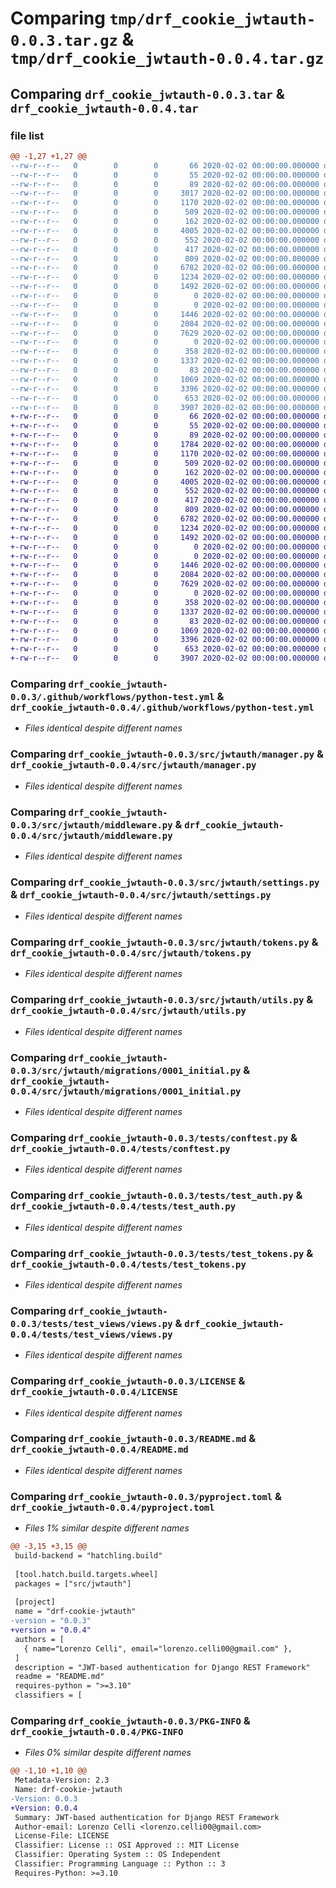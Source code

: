 # Comparing `tmp/drf_cookie_jwtauth-0.0.3.tar.gz` & `tmp/drf_cookie_jwtauth-0.0.4.tar.gz`

## Comparing `drf_cookie_jwtauth-0.0.3.tar` & `drf_cookie_jwtauth-0.0.4.tar`

### file list

```diff
@@ -1,27 +1,27 @@
--rw-r--r--   0        0        0       66 2020-02-02 00:00:00.000000 drf_cookie_jwtauth-0.0.3/.gitattributes
--rw-r--r--   0        0        0       55 2020-02-02 00:00:00.000000 drf_cookie_jwtauth-0.0.3/pytest.ini
--rw-r--r--   0        0        0       89 2020-02-02 00:00:00.000000 drf_cookie_jwtauth-0.0.3/requirements.txt
--rw-r--r--   0        0        0     3017 2020-02-02 00:00:00.000000 drf_cookie_jwtauth-0.0.3/.github/workflows/python-publish.yml
--rw-r--r--   0        0        0     1170 2020-02-02 00:00:00.000000 drf_cookie_jwtauth-0.0.3/.github/workflows/python-test.yml
--rw-r--r--   0        0        0      509 2020-02-02 00:00:00.000000 drf_cookie_jwtauth-0.0.3/src/jwtauth/__init__.py
--rw-r--r--   0        0        0      162 2020-02-02 00:00:00.000000 drf_cookie_jwtauth-0.0.3/src/jwtauth/admin.py
--rw-r--r--   0        0        0     4005 2020-02-02 00:00:00.000000 drf_cookie_jwtauth-0.0.3/src/jwtauth/manager.py
--rw-r--r--   0        0        0      552 2020-02-02 00:00:00.000000 drf_cookie_jwtauth-0.0.3/src/jwtauth/middleware.py
--rw-r--r--   0        0        0      417 2020-02-02 00:00:00.000000 drf_cookie_jwtauth-0.0.3/src/jwtauth/models.py
--rw-r--r--   0        0        0      809 2020-02-02 00:00:00.000000 drf_cookie_jwtauth-0.0.3/src/jwtauth/settings.py
--rw-r--r--   0        0        0     6782 2020-02-02 00:00:00.000000 drf_cookie_jwtauth-0.0.3/src/jwtauth/tokens.py
--rw-r--r--   0        0        0     1234 2020-02-02 00:00:00.000000 drf_cookie_jwtauth-0.0.3/src/jwtauth/utils.py
--rw-r--r--   0        0        0     1492 2020-02-02 00:00:00.000000 drf_cookie_jwtauth-0.0.3/src/jwtauth/migrations/0001_initial.py
--rw-r--r--   0        0        0        0 2020-02-02 00:00:00.000000 drf_cookie_jwtauth-0.0.3/src/jwtauth/migrations/__init__.py
--rw-r--r--   0        0        0        0 2020-02-02 00:00:00.000000 drf_cookie_jwtauth-0.0.3/tests/__init__.py
--rw-r--r--   0        0        0     1446 2020-02-02 00:00:00.000000 drf_cookie_jwtauth-0.0.3/tests/conftest.py
--rw-r--r--   0        0        0     2084 2020-02-02 00:00:00.000000 drf_cookie_jwtauth-0.0.3/tests/test_auth.py
--rw-r--r--   0        0        0     7629 2020-02-02 00:00:00.000000 drf_cookie_jwtauth-0.0.3/tests/test_tokens.py
--rw-r--r--   0        0        0        0 2020-02-02 00:00:00.000000 drf_cookie_jwtauth-0.0.3/tests/test_views/__init__.py
--rw-r--r--   0        0        0      358 2020-02-02 00:00:00.000000 drf_cookie_jwtauth-0.0.3/tests/test_views/urls.py
--rw-r--r--   0        0        0     1337 2020-02-02 00:00:00.000000 drf_cookie_jwtauth-0.0.3/tests/test_views/views.py
--rw-r--r--   0        0        0       83 2020-02-02 00:00:00.000000 drf_cookie_jwtauth-0.0.3/.gitignore
--rw-r--r--   0        0        0     1069 2020-02-02 00:00:00.000000 drf_cookie_jwtauth-0.0.3/LICENSE
--rw-r--r--   0        0        0     3396 2020-02-02 00:00:00.000000 drf_cookie_jwtauth-0.0.3/README.md
--rw-r--r--   0        0        0      653 2020-02-02 00:00:00.000000 drf_cookie_jwtauth-0.0.3/pyproject.toml
--rw-r--r--   0        0        0     3907 2020-02-02 00:00:00.000000 drf_cookie_jwtauth-0.0.3/PKG-INFO
+-rw-r--r--   0        0        0       66 2020-02-02 00:00:00.000000 drf_cookie_jwtauth-0.0.4/.gitattributes
+-rw-r--r--   0        0        0       55 2020-02-02 00:00:00.000000 drf_cookie_jwtauth-0.0.4/pytest.ini
+-rw-r--r--   0        0        0       89 2020-02-02 00:00:00.000000 drf_cookie_jwtauth-0.0.4/requirements.txt
+-rw-r--r--   0        0        0     1784 2020-02-02 00:00:00.000000 drf_cookie_jwtauth-0.0.4/.github/workflows/python-publish.yml
+-rw-r--r--   0        0        0     1170 2020-02-02 00:00:00.000000 drf_cookie_jwtauth-0.0.4/.github/workflows/python-test.yml
+-rw-r--r--   0        0        0      509 2020-02-02 00:00:00.000000 drf_cookie_jwtauth-0.0.4/src/jwtauth/__init__.py
+-rw-r--r--   0        0        0      162 2020-02-02 00:00:00.000000 drf_cookie_jwtauth-0.0.4/src/jwtauth/admin.py
+-rw-r--r--   0        0        0     4005 2020-02-02 00:00:00.000000 drf_cookie_jwtauth-0.0.4/src/jwtauth/manager.py
+-rw-r--r--   0        0        0      552 2020-02-02 00:00:00.000000 drf_cookie_jwtauth-0.0.4/src/jwtauth/middleware.py
+-rw-r--r--   0        0        0      417 2020-02-02 00:00:00.000000 drf_cookie_jwtauth-0.0.4/src/jwtauth/models.py
+-rw-r--r--   0        0        0      809 2020-02-02 00:00:00.000000 drf_cookie_jwtauth-0.0.4/src/jwtauth/settings.py
+-rw-r--r--   0        0        0     6782 2020-02-02 00:00:00.000000 drf_cookie_jwtauth-0.0.4/src/jwtauth/tokens.py
+-rw-r--r--   0        0        0     1234 2020-02-02 00:00:00.000000 drf_cookie_jwtauth-0.0.4/src/jwtauth/utils.py
+-rw-r--r--   0        0        0     1492 2020-02-02 00:00:00.000000 drf_cookie_jwtauth-0.0.4/src/jwtauth/migrations/0001_initial.py
+-rw-r--r--   0        0        0        0 2020-02-02 00:00:00.000000 drf_cookie_jwtauth-0.0.4/src/jwtauth/migrations/__init__.py
+-rw-r--r--   0        0        0        0 2020-02-02 00:00:00.000000 drf_cookie_jwtauth-0.0.4/tests/__init__.py
+-rw-r--r--   0        0        0     1446 2020-02-02 00:00:00.000000 drf_cookie_jwtauth-0.0.4/tests/conftest.py
+-rw-r--r--   0        0        0     2084 2020-02-02 00:00:00.000000 drf_cookie_jwtauth-0.0.4/tests/test_auth.py
+-rw-r--r--   0        0        0     7629 2020-02-02 00:00:00.000000 drf_cookie_jwtauth-0.0.4/tests/test_tokens.py
+-rw-r--r--   0        0        0        0 2020-02-02 00:00:00.000000 drf_cookie_jwtauth-0.0.4/tests/test_views/__init__.py
+-rw-r--r--   0        0        0      358 2020-02-02 00:00:00.000000 drf_cookie_jwtauth-0.0.4/tests/test_views/urls.py
+-rw-r--r--   0        0        0     1337 2020-02-02 00:00:00.000000 drf_cookie_jwtauth-0.0.4/tests/test_views/views.py
+-rw-r--r--   0        0        0       83 2020-02-02 00:00:00.000000 drf_cookie_jwtauth-0.0.4/.gitignore
+-rw-r--r--   0        0        0     1069 2020-02-02 00:00:00.000000 drf_cookie_jwtauth-0.0.4/LICENSE
+-rw-r--r--   0        0        0     3396 2020-02-02 00:00:00.000000 drf_cookie_jwtauth-0.0.4/README.md
+-rw-r--r--   0        0        0      653 2020-02-02 00:00:00.000000 drf_cookie_jwtauth-0.0.4/pyproject.toml
+-rw-r--r--   0        0        0     3907 2020-02-02 00:00:00.000000 drf_cookie_jwtauth-0.0.4/PKG-INFO
```

### Comparing `drf_cookie_jwtauth-0.0.3/.github/workflows/python-test.yml` & `drf_cookie_jwtauth-0.0.4/.github/workflows/python-test.yml`

 * *Files identical despite different names*

### Comparing `drf_cookie_jwtauth-0.0.3/src/jwtauth/manager.py` & `drf_cookie_jwtauth-0.0.4/src/jwtauth/manager.py`

 * *Files identical despite different names*

### Comparing `drf_cookie_jwtauth-0.0.3/src/jwtauth/middleware.py` & `drf_cookie_jwtauth-0.0.4/src/jwtauth/middleware.py`

 * *Files identical despite different names*

### Comparing `drf_cookie_jwtauth-0.0.3/src/jwtauth/settings.py` & `drf_cookie_jwtauth-0.0.4/src/jwtauth/settings.py`

 * *Files identical despite different names*

### Comparing `drf_cookie_jwtauth-0.0.3/src/jwtauth/tokens.py` & `drf_cookie_jwtauth-0.0.4/src/jwtauth/tokens.py`

 * *Files identical despite different names*

### Comparing `drf_cookie_jwtauth-0.0.3/src/jwtauth/utils.py` & `drf_cookie_jwtauth-0.0.4/src/jwtauth/utils.py`

 * *Files identical despite different names*

### Comparing `drf_cookie_jwtauth-0.0.3/src/jwtauth/migrations/0001_initial.py` & `drf_cookie_jwtauth-0.0.4/src/jwtauth/migrations/0001_initial.py`

 * *Files identical despite different names*

### Comparing `drf_cookie_jwtauth-0.0.3/tests/conftest.py` & `drf_cookie_jwtauth-0.0.4/tests/conftest.py`

 * *Files identical despite different names*

### Comparing `drf_cookie_jwtauth-0.0.3/tests/test_auth.py` & `drf_cookie_jwtauth-0.0.4/tests/test_auth.py`

 * *Files identical despite different names*

### Comparing `drf_cookie_jwtauth-0.0.3/tests/test_tokens.py` & `drf_cookie_jwtauth-0.0.4/tests/test_tokens.py`

 * *Files identical despite different names*

### Comparing `drf_cookie_jwtauth-0.0.3/tests/test_views/views.py` & `drf_cookie_jwtauth-0.0.4/tests/test_views/views.py`

 * *Files identical despite different names*

### Comparing `drf_cookie_jwtauth-0.0.3/LICENSE` & `drf_cookie_jwtauth-0.0.4/LICENSE`

 * *Files identical despite different names*

### Comparing `drf_cookie_jwtauth-0.0.3/README.md` & `drf_cookie_jwtauth-0.0.4/README.md`

 * *Files identical despite different names*

### Comparing `drf_cookie_jwtauth-0.0.3/pyproject.toml` & `drf_cookie_jwtauth-0.0.4/pyproject.toml`

 * *Files 1% similar despite different names*

```diff
@@ -3,15 +3,15 @@
 build-backend = "hatchling.build"
 
 [tool.hatch.build.targets.wheel]
 packages = ["src/jwtauth"]
 
 [project]
 name = "drf-cookie-jwtauth"
-version = "0.0.3"
+version = "0.0.4"
 authors = [
   { name="Lorenzo Celli", email="lorenzo.celli00@gmail.com" },
 ]
 description = "JWT-based authentication for Django REST Framework"
 readme = "README.md"
 requires-python = ">=3.10"
 classifiers = [
```

### Comparing `drf_cookie_jwtauth-0.0.3/PKG-INFO` & `drf_cookie_jwtauth-0.0.4/PKG-INFO`

 * *Files 0% similar despite different names*

```diff
@@ -1,10 +1,10 @@
 Metadata-Version: 2.3
 Name: drf-cookie-jwtauth
-Version: 0.0.3
+Version: 0.0.4
 Summary: JWT-based authentication for Django REST Framework
 Author-email: Lorenzo Celli <lorenzo.celli00@gmail.com>
 License-File: LICENSE
 Classifier: License :: OSI Approved :: MIT License
 Classifier: Operating System :: OS Independent
 Classifier: Programming Language :: Python :: 3
 Requires-Python: >=3.10
```

